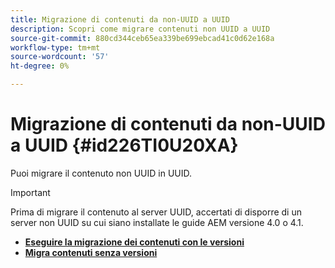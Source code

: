 ```yaml
---
title: Migrazione di contenuti da non-UUID a UUID
description: Scopri come migrare contenuti non UUID a UUID
source-git-commit: 880cd344ceb65ea339be699ebcad41c0d62e168a
workflow-type: tm+mt
source-wordcount: '57'
ht-degree: 0%

---
```


# Migrazione di contenuti da non-UUID a UUID {#id226TI0U20XA}


Puoi migrare il contenuto non UUID in UUID.

>[!IMPORTANT]
>
> Prima di migrare il contenuto al server UUID, accertati di disporre di un server non UUID su cui siano installate le guide AEM versione 4.0 o 4.1.



* [**Eseguire la migrazione dei contenuti con le versioni**](./migrate-non-uuid-uuid-with-versions.md)
* [**Migra contenuti senza versioni**](./migrate-non-uuid-uuid-without-versions.md)
